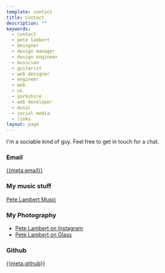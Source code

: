 ```yaml
---
template: contact
title: Contact
description: ""
keywords:
  - contact
  - pete lambert
  - designer
  - design manager
  - design engineer
  - musician
  - guitarist
  - web designer
  - engineer
  - web
  - ui
  - yorkshire
  - web developer
  - music
  - social media
  - links
layout: page
---
```

I'm a sociable kind of guy. Feel free to get in touch for a chat.

<h3 class="meta meta--left">Email</h3>

[{{meta.email}}](mailto:{{meta.email}})

<h3 class="meta meta--left">My music stuff</h3>

[Pete Lambert Music]({{meta.music}})

<h3 class="meta meta--left">My Photography</h3>

* [Pete Lambert on Instagram](https://instagram.com/petesotherlife)
* [Pete Lambert on Glass](https://glass.photo/petesotherlife)

<h3 class="meta meta--left">Github</h3>

[{{meta.github}}](https://github.com/{{meta.github}})